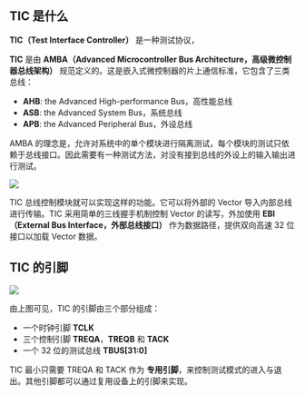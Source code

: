 ## TIC 是什么

**TIC（Test Interface Controller）** 是一种测试协议，

**TIC** 是由 **AMBA（Advanced Microcontroller Bus Architecture，高级微控制器总线架构）** 规范定义的。这是嵌入式微控制器的片上通信标准，它包含了三类总线：

- **AHB**: the Advanced High-performance Bus，高性能总线
- **ASB**: the Advanced System Bus，系统总线
- **APB**: the Advanced Peripheral Bus，外设总线

AMBA 的理念是，允许对系统中的单个模块进行隔离测试，每个模块的测试只依赖于总线接口。因此需要有一种测试方法，对没有接到总线的外设上的输入输出进行测试。

![](https://wiki-media-1253965369.cos.ap-guangzhou.myqcloud.com/img/202308262214877.png)

TIC 总线控制模块就可以实现这样的功能。它可以将外部的 Vector 导入内部总线进行传输。TIC 采用简单的三线握手机制控制 Vector 的读写，外加使用 **EBI（External Bus Interface，外部总线接口）** 作为数据路径，提供双向高速 32 位接口以加载 Vector 数据。

## TIC 的引脚

![](https://wiki-media-1253965369.cos.ap-guangzhou.myqcloud.com/img/202308262225257.png)

由上图可见，TIC 的引脚由三个部分组成：

- 一个时钟引脚 **TCLK**
- 三个控制引脚 **TREQA**，**TREQB** 和 **TACK**
- 一个 32 位的测试总线 **TBUS[31:0]**

TIC 最小只需要 TREQA 和 TACK 作为 **专用引脚**，来控制测试模式的进入与退出。其他引脚都可以通过复用设备上的引脚来实现。
